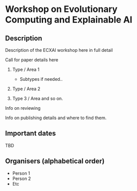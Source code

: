 # Workshop on Evolutionary Computing and Explainable AI
## Description

Description of the ECXAI workshop here in full detail

Call for paper details here

1. Type / Area 1
	- Subtypes if needed..

2. Type / Area 2
   
3. Type 3 / Area and so on.

Info on reviewing

Info on publishing details and where to find them.

## Important dates
TBD

## Organisers (alphabetical order)
- Person 1
- Person 2
- Etc
